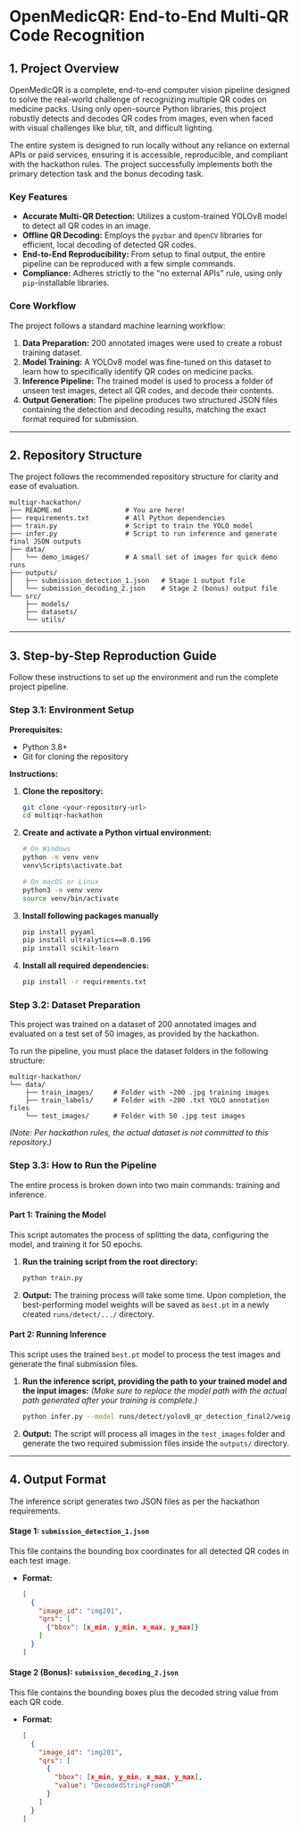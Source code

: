 # OpenMedicQR: End-to-End Multi-QR Code Recognition

## 1. Project Overview

OpenMedicQR is a complete, end-to-end computer vision pipeline designed to solve the real-world challenge of recognizing multiple QR codes on medicine packs. Using only open-source Python libraries, this project robustly detects and decodes QR codes from images, even when faced with visual challenges like blur, tilt, and difficult lighting.

The entire system is designed to run locally without any reliance on external APIs or paid services, ensuring it is accessible, reproducible, and compliant with the hackathon rules. The project successfully implements both the primary detection task and the bonus decoding task.

### Key Features
*   **Accurate Multi-QR Detection:** Utilizes a custom-trained YOLOv8 model to detect all QR codes in an image.
*   **Offline QR Decoding:** Employs the `pyzbar` and `OpenCV` libraries for efficient, local decoding of detected QR codes.
*   **End-to-End Reproducibility:** From setup to final output, the entire pipeline can be reproduced with a few simple commands.
*   **Compliance:** Adheres strictly to the "no external APIs" rule, using only `pip`-installable libraries.

### Core Workflow
The project follows a standard machine learning workflow:

1.  **Data Preparation:** 200 annotated images were used to create a robust training dataset.
2.  **Model Training:** A YOLOv8 model was fine-tuned on this dataset to learn how to specifically identify QR codes on medicine packs.
3.  **Inference Pipeline:** The trained model is used to process a folder of unseen test images, detect all QR codes, and decode their contents.
4.  **Output Generation:** The pipeline produces two structured JSON files containing the detection and decoding results, matching the exact format required for submission.

---

## 2. Repository Structure

The project follows the recommended repository structure for clarity and ease of evaluation.

```
multiqr-hackathon/
├── README.md                # You are here!
├── requirements.txt         # All Python dependencies
├── train.py                 # Script to train the YOLO model
├── infer.py                 # Script to run inference and generate final JSON outputs
├── data/
│   └── demo_images/         # A small set of images for quick demo runs
├── outputs/
│   ├── submission_detection_1.json   # Stage 1 output file
│   └── submission_decoding_2.json    # Stage 2 (bonus) output file
└── src/
    ├── models/
    ├── datasets/
    └── utils/
```

---

## 3. Step-by-Step Reproduction Guide

Follow these instructions to set up the environment and run the complete project pipeline.

### Step 3.1: Environment Setup

**Prerequisites:**
*   Python 3.8+
*   Git for cloning the repository

**Instructions:**

1.  **Clone the repository:**
    ```bash
    git clone <your-repository-url>
    cd multiqr-hackathon
    ```

2.  **Create and activate a Python virtual environment:**
    ```bash
    # On Windows
    python -m venv venv
    venv\Scripts\activate.bat

    # On macOS or Linux
    python3 -m venv venv
    source venv/bin/activate
    ```
3. **Install following packages manually**
    ```bash
    pip install pyyaml
    pip install ultralytics==8.0.196
    pip install scikit-learn
    ```

4.  **Install all required dependencies:**
    ```bash
    pip install -r requirements.txt
    ```

### Step 3.2: Dataset Preparation

This project was trained on a dataset of 200 annotated images and evaluated on a test set of 50 images, as provided by the hackathon.

To run the pipeline, you must place the dataset folders in the following structure:

```
multiqr-hackathon/
└── data/
    ├── train_images/     # Folder with ~200 .jpg training images
    ├── train_labels/     # Folder with ~200 .txt YOLO annotation files
    └── test_images/      # Folder with 50 .jpg test images
```
*(Note: Per hackathon rules, the actual dataset is not committed to this repository.)*

### Step 3.3: How to Run the Pipeline

The entire process is broken down into two main commands: training and inference.

#### **Part 1: Training the Model**

This script automates the process of splitting the data, configuring the model, and training it for 50 epochs.

1.  **Run the training script from the root directory:**
    ```bash
    python train.py
    ```

2.  **Output:** The training process will take some time. Upon completion, the best-performing model weights will be saved as `best.pt` in a newly created `runs/detect/.../` directory.

#### **Part 2: Running Inference**

This script uses the trained `best.pt` model to process the test images and generate the final submission files.

1.  **Run the inference script, providing the path to your trained model and the input images:**
    *(Make sure to replace the model path with the actual path generated after your training is complete.)*

    ```bash
    python infer.py --model runs/detect/yolov8_qr_detection_final2/weights/best.pt --input data/test_images --output outputs/
    ```

2.  **Output:** The script will process all images in the `test_images` folder and generate the two required submission files inside the `outputs/` directory.

---

## 4. Output Format

The inference script generates two JSON files as per the hackathon requirements.

#### **Stage 1: `submission_detection_1.json`**
This file contains the bounding box coordinates for all detected QR codes in each test image.

*   **Format:**
    ```json
    [
      {
        "image_id": "img201",
        "qrs": [
          {"bbox": [x_min, y_min, x_max, y_max]}
        ]
      }
    ]
    ```

#### **Stage 2 (Bonus): `submission_decoding_2.json`**
This file contains the bounding boxes plus the decoded string value from each QR code.

*   **Format:**
    ```json
    [
      {
        "image_id": "img201",
        "qrs": [
          {
            "bbox": [x_min, y_min, x_max, y_max],
            "value": "DecodedStringFromQR"
          }
        ]
      }
    ]
    ```